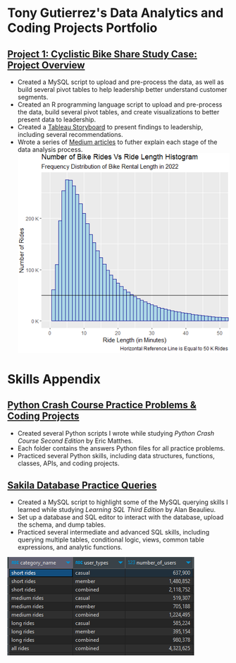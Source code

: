 # Tony Gutierrez's Data Analytics and Coding Projects Portfolio

## [Project 1: Cyclistic Bike Share Study Case: Project Overview](https://github.com/eangutierrez/Cyclistic_Bike_Share)
* Created a MySQL script to upload and pre-process the data, as well as build several pivot tables to help leadership better understand customer segments.
* Created an R programming language script to upload and pre-process the data, build several pivot tables, and create visualizations to better present data to leadership.
* Created a [Tableau Storyboard](https://public.tableau.com/app/profile/tony.gutierrez/viz/CyclisticBikeShare_16843493078500/Story1) to present findings to leadership, including several recommendations.
* Wrote a series of [Medium articles](https://medium.com/@tonygutierrez_60520/cyclistic-bike-share-business-case-introduction-f3efb2294687) to futher explain each stage of the data analysis process.
![](https://github.com/eangutierrez/TonyG_Portfolio/blob/main/images/r_table_5.png)

# Skills Appendix
## [Python Crash Course Practice Problems & Coding Projects](https://github.com/eangutierrez/Python_Crash_Course_Exercises)
* Created several Python scripts I wrote while studying _Python Crash Course Second Edition_ by Eric Matthes. 
* Each folder contains the answers Python files for all practice problems.
* Practiced several Python skills, including data structures, functions, classes, APIs, and coding projects.

## [Sakila Database Practice Queries](https://github.com/eangutierrez/Sakila_Practice_Queries)
* Created a MySQL script to highlight some of the MySQL querying skills I learned while studying _Learning SQL Third Edition_ by Alan Beaulieu.
* Set up a database and SQL editor to interact with the database, upload the schema, and dump tables.
* Practiced several intermediate and advanced SQL skills, including querying multiple tables, conditional logic, views, common table expressions, and analytic functions.

![](https://github.com/eangutierrez/TonyG_Portfolio/blob/main/images/sql_table_12.PNG)
